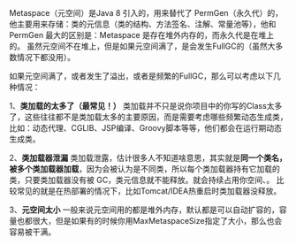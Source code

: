 Metaspace（元空间）是Java 8 引入的，用来替代了 PermGen（永久代）的，他主要用来存储：类的元信息（类的结构、方法签名、注解、常量池等），他和 PermGen 最大的区别是：Metaspace 是存在堆外内存的，而永久代是在堆上的。  虽然元空间不在堆上，但是如果元空间满了，是会发生FullGC的（虽然大多数情况下都没用）。  

如果元空间满了，或者发生了溢出，或者是频繁的FullGC，那么可以考虑以下几种情况： 

1、**类加载的太多了（最常见！）**  类加载并不只是说你项目中的你写的Class太多了，这些往往都不是类加载太多的主要原因，而是需要考虑哪些频繁动态生成类，比如：动态代理、CGLIB、JSP编译、Groovy脚本等等，他们都会在运行期动态生成类。 

2、**类加载器泄漏**  类加载泄露，估计很多人不知道啥意思，其实就是**同一个类名，被多个类加载器加载**，因为会被认为是不同类，所以每个类加载器持有它加载的类，只要类加载器没有被 GC，类元信息就不能释放。就会持续占用你空间、。  比较常见的就是在热部署的情况下，比如Tomcat/IDEA热重启时类加载器没释放。  

3、**元空间太小**  一般来说元空间用的都是堆外内存，默认都是可以自动扩容的，容量也都很大，但是如果有的时候你用MaxMetaspaceSize指定了大小，那么也会容易被干满。 